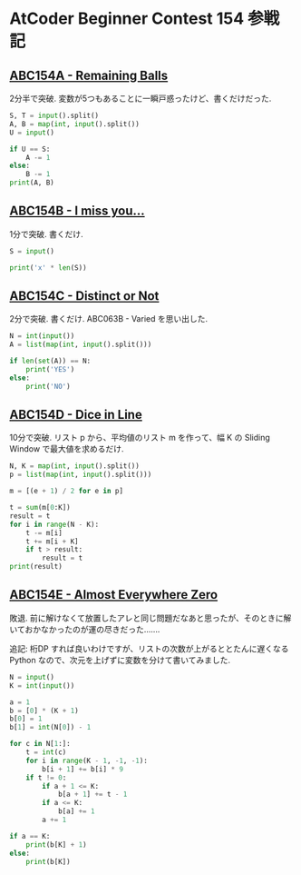 # AtCoder Beginner Contest 154 参戦記

## [ABC154A - Remaining Balls](https://atcoder.jp/contests/abc154/tasks/abc154_a)

2分半で突破. 変数が5つもあることに一瞬戸惑ったけど、書くだけだった.

```python
S, T = input().split()
A, B = map(int, input().split())
U = input()

if U == S:
    A -= 1
else:
    B -= 1
print(A, B)
```

## [ABC154B - I miss you...](https://atcoder.jp/contests/abc154/tasks/abc154_b)

1分で突破. 書くだけ.

```python
S = input()

print('x' * len(S))
```

## [ABC154C - Distinct or Not](https://atcoder.jp/contests/abc154/tasks/abc154_c)

2分で突破. 書くだけ. ABC063B - Varied を思い出した.

```python
N = int(input())
A = list(map(int, input().split()))

if len(set(A)) == N:
    print('YES')
else:
    print('NO')
```

## [ABC154D - Dice in Line](https://atcoder.jp/contests/abc154/tasks/abc154_d)

10分で突破. リスト p から、平均値のリスト m を作って、幅 K の Sliding Window で最大値を求めるだけ.

```python
N, K = map(int, input().split())
p = list(map(int, input().split()))

m = [(e + 1) / 2 for e in p]

t = sum(m[0:K])
result = t
for i in range(N - K):
    t -= m[i]
    t += m[i + K]
    if t > result:
        result = t
print(result)
```

## [ABC154E - Almost Everywhere Zero](https://atcoder.jp/contests/abc154/tasks/abc154_e)

敗退. 前に解けなくて放置したアレと同じ問題だなあと思ったが、そのときに解いておかなかったのが運の尽きだった…….

追記: 桁DP すれば良いわけですが、リストの次数が上がるととたんに遅くなる Python なので、次元を上げずに変数を分けて書いてみました.

```python
N = input()
K = int(input())

a = 1
b = [0] * (K + 1)
b[0] = 1
b[1] = int(N[0]) - 1

for c in N[1:]:
    t = int(c)
    for i in range(K - 1, -1, -1):
        b[i + 1] += b[i] * 9
    if t != 0:
        if a + 1 <= K:
            b[a + 1] += t - 1
        if a <= K:
            b[a] += 1
        a += 1

if a == K:
    print(b[K] + 1)
else:
    print(b[K])
```
